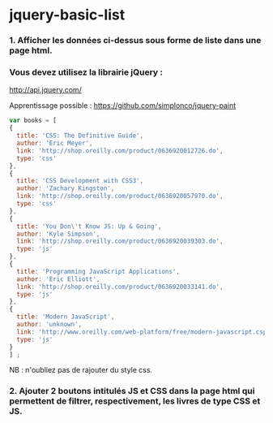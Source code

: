 # jquery-basic-list

### 1. Afficher les données ci-dessus sous forme de liste dans une page html.

### Vous devez utilisez la librairie jQuery :

http://api.jquery.com/

Apprentissage possible :
https://github.com/simplonco/jquery-paint

```javascript
var books = [
{
  title: 'CSS: The Definitive Guide',
  author: 'Eric Meyer',
  link: 'http://shop.oreilly.com/product/0636920012726.do',
  type: 'css'
},
{
  title: 'CSS Development with CSS3',
  author: 'Zachary Kingston',
  link: 'http://shop.oreilly.com/product/0636920057970.do',
  type: 'css'
},
{
  title: 'You Don\'t Know JS: Up & Going',
  author: 'Kyle Simpson',
  link: 'http://shop.oreilly.com/product/0636920039303.do',
  type: 'js'
},
{
  title: 'Programming JavaScript Applications',
  author: 'Eric Elliott',
  link: 'http://shop.oreilly.com/product/0636920033141.do',
  type: 'js'
},
{
  title: 'Modern JavaScript',
  author: 'unknown',
  link: 'http://www.oreilly.com/web-platform/free/modern-javascript.csp',
  type: 'js'
}
] ;
```

NB : n'oubliez pas de rajouter du style css.

### 2. Ajouter 2 boutons intitulés JS et CSS dans la page html qui permettent de filtrer, respectivement, les livres de type CSS et JS.
